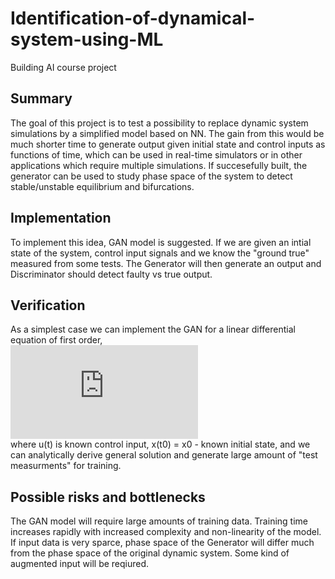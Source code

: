 # Identification-of-dynamical-system-using-ML
Building AI course project

## Summary

The goal of this project is to test a possibility to replace dynamic system simulations by a simplified model based on NN. The gain from this would be much shorter time to generate output given initial state and control inputs as functions of time, which can be used in real-time simulators or in other applications which require multiple simulations. If succesefully built, the generator can be used to study phase space of the system to detect stable/unstable equilibrium and bifurcations. 

## Implementation

To implement this idea, GAN model is suggested. If we are given an intial state of the system, control input signals and we know the "ground true" measured from some tests. The Generator will then generate an output and Discriminator should detect faulty vs true output.

## Verification

As a simplest case we can implement the GAN for a linear differential equation of first order,  
![alt text](https://latex.codecogs.com/gif.latex?%5Cdot%7Bx%7D%20&plus;%20Au%28t%29x%28t%29%20%3D%20f%28t%29)  
where u(t) is known control input, x(t0) = x0 - known initial state, and we can analytically derive general solution and generate large amount of "test measurments" for training.

## Possible risks and bottlenecks

The GAN model will require large amounts of training data. Training time increases rapidly with increased complexity and non-linearity of the model. If input data is very sparce, phase space of the Generator will differ much from the phase space of the original dynamic system. Some kind of augmented input will be reqiured.

